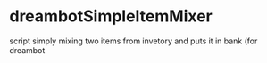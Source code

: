 # dreambotSimpleItemMixer
script simply mixing two items from invetory and puts it in bank (for dreambot
